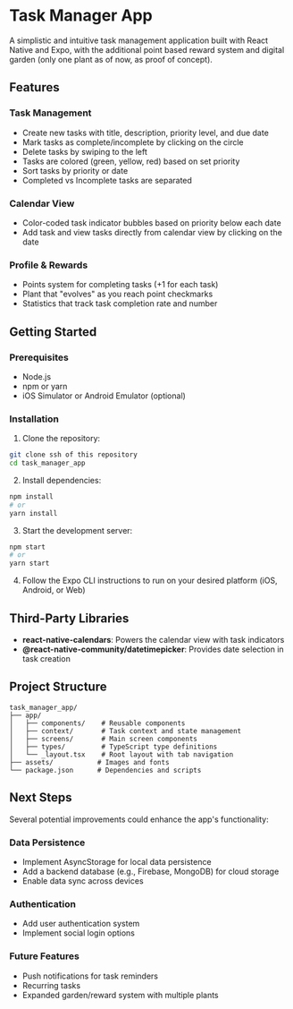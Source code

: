 # Task Manager App

A simplistic and intuitive task management application built with React Native and Expo, with the additional point based reward system and digital garden (only one plant as of now, as proof of concept).

## Features

### Task Management
- Create new tasks with title, description, priority level, and due date
- Mark tasks as complete/incomplete by clicking on the circle
- Delete tasks by swiping to the left
- Tasks are colored (green, yellow, red) based on set priority
- Sort tasks by priority or date
- Completed vs Incomplete tasks are separated

### Calendar View
- Color-coded task indicator bubbles based on priority below each date
- Add task and view tasks directly from calendar view by clicking on the date

### Profile & Rewards
- Points system for completing tasks (+1 for each task)
- Plant that "evolves" as you reach point checkmarks
- Statistics that track task completion rate and number

## Getting Started

### Prerequisites
- Node.js
- npm or yarn
- iOS Simulator or Android Emulator (optional)

### Installation

1. Clone the repository:
```bash
git clone ssh of this repository
cd task_manager_app
```

2. Install dependencies:
```bash
npm install
# or
yarn install
```

3. Start the development server:
```bash
npm start
# or
yarn start
```

4. Follow the Expo CLI instructions to run on your desired platform (iOS, Android, or Web)

## Third-Party Libraries

- **react-native-calendars**: Powers the calendar view with task indicators
- **@react-native-community/datetimepicker**: Provides date selection in task creation

## Project Structure

```
task_manager_app/
├── app/
│   ├── components/    # Reusable components
│   ├── context/       # Task context and state management
│   ├── screens/       # Main screen components
│   ├── types/         # TypeScript type definitions
│   └── _layout.tsx    # Root layout with tab navigation
├── assets/           # Images and fonts
└── package.json      # Dependencies and scripts
```

## Next Steps

Several potential improvements could enhance the app's functionality:

### Data Persistence
- Implement AsyncStorage for local data persistence
- Add a backend database (e.g., Firebase, MongoDB) for cloud storage
- Enable data sync across devices

### Authentication
- Add user authentication system
- Implement social login options

### Future Features
- Push notifications for task reminders
- Recurring tasks
- Expanded garden/reward system with multiple plants

